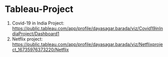 # Tableau-Project

1. Covid-19 in India Project:
   https://public.tableau.com/app/profile/dayasagar.barada/viz/Covid19inIndiaProject/Dashboard1
2. Netflix project:
   https://public.tableau.com/app/profile/dayasagar.barada/viz/Netflixproject_16735976373220/Netflix
